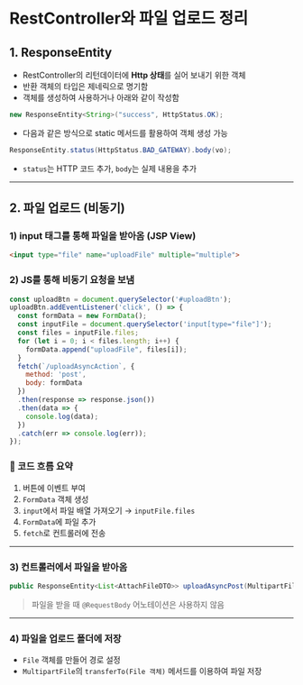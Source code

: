 # RestController와 파일 업로드 정리

## 1. ResponseEntity<T>

- RestController의 리턴데이터에 **Http 상태**를 실어 보내기 위한 객체  
- 반환 객체의 타입은 제네릭으로 명기함  
- 객체를 생성하여 사용하거나 아래와 같이 작성함

```java
new ResponseEntity<String>("success", HttpStatus.OK);
```

- 다음과 같은 방식으로 static 메서드를 활용하여 객체 생성 가능

```java
ResponseEntity.status(HttpStatus.BAD_GATEWAY).body(vo);
```

- `status`는 HTTP 코드 추가, `body`는 실제 내용을 추가

---

## 2. 파일 업로드 (비동기)

### 1) input 태그를 통해 파일을 받아옴 (JSP View)

```html
<input type="file" name="uploadFile" multiple="multiple">
```

### 2) JS를 통해 비동기 요청을 보냄

```javascript
const uploadBtn = document.querySelector('#uploadBtn');
uploadBtn.addEventListener('click', () => {
  const formData = new FormData();
  const inputFile = document.querySelector('input[type="file"]');
  const files = inputFile.files;
  for (let i = 0; i < files.length; i++) {
    formData.append("uploadFile", files[i]);
  }
  fetch(`/uploadAsyncAction`, {
    method: 'post',
    body: formData
  })
  .then(response => response.json())
  .then(data => {
    console.log(data);
  })
  .catch(err => console.log(err));
});
```

### 🔁 코드 흐름 요약

1. 버튼에 이벤트 부여  
2. `FormData` 객체 생성  
3. `input`에서 파일 배열 가져오기 → `inputFile.files`  
4. `FormData`에 파일 추가  
5. `fetch`로 컨트롤러에 전송

---

### 3) 컨트롤러에서 파일을 받아옴

```java
public ResponseEntity<List<AttachFileDTO>> uploadAsyncPost(MultipartFile[] uploadFile)
```

> 파일을 받을 때 `@RequestBody` 어노테이션은 사용하지 않음

---

### 4) 파일을 업로드 폴더에 저장

- `File` 객체를 만들어 경로 설정  
- `MultipartFile`의 `transferTo(File 객체)` 메서드를 이용하여 파일 저장

